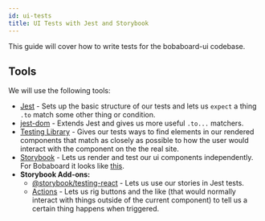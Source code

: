 ```yaml
---
id: ui-tests
title: UI Tests with Jest and Storybook
---
```


This guide will cover how to write tests for the bobaboard-ui codebase.

## Tools

We will use the following tools:

- [Jest](https://jestjs.io/) - Sets up the basic structure of our tests and lets us `expect` a thing `.to` match some other thing or condition.
- [jest-dom](https://github.com/testing-library/jest-dom) - Extends Jest and gives us more useful `.to...` matchers.
- [Testing Library](https://testing-library.com/docs/dom-testing-library/intro) - Gives our tests ways to find elements in our rendered components that match as closely as possible to how the user would interact with the component on the the real site.
- [Storybook](https://storybook.js.org/docs/react/get-started/introduction) - Lets us render and test our ui components independently. For Bobaboard it looks like [this](https://bobaboard-ui.netlify.app/).
- **Storybook Add-ons:**
  - [@storybook/testing-react](https://storybook.js.org/addons/@storybook/testing-react) - Lets us use our stories in Jest tests.
  - [Actions](https://storybook.js.org/docs/react/essentials/actions) - Lets us rig buttons and the like (that would normally interact with things outside of the current component) to tell us a certain thing happens when triggered.
